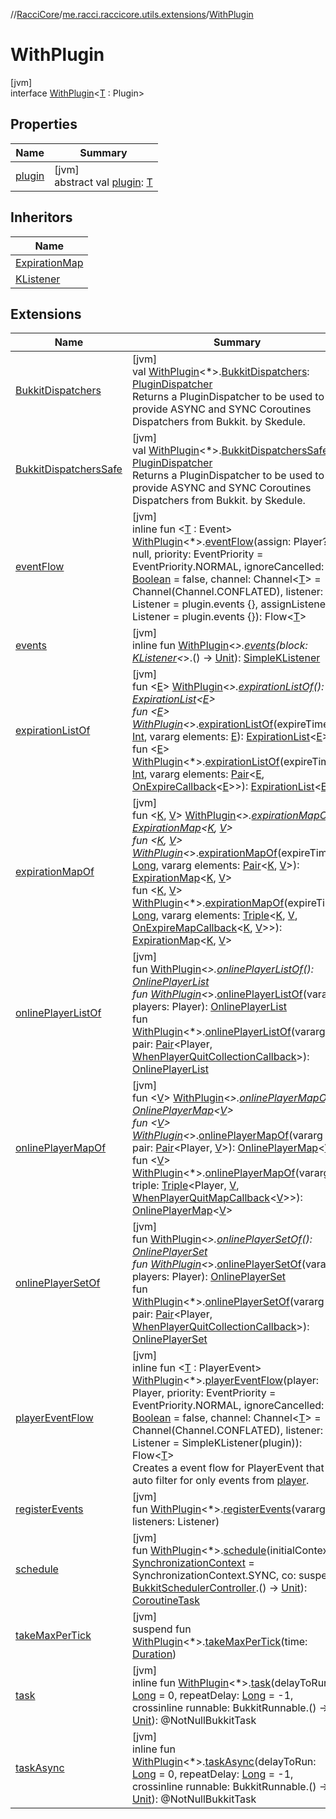 //[RacciCore](../../../index.md)/[me.racci.raccicore.utils.extensions](../index.md)/[WithPlugin](index.md)

# WithPlugin

[jvm]\
interface [WithPlugin](index.md)&lt;[T](index.md) : Plugin&gt;

## Properties

| Name | Summary |
|---|---|
| [plugin](plugin.md) | [jvm]<br>abstract val [plugin](plugin.md): [T](index.md) |

## Inheritors

| Name |
|---|
| [ExpirationMap](../../me.racci.raccicore.utils.collections/-expiration-map/index.md) |
| [KListener](../-k-listener/index.md) |

## Extensions

| Name | Summary |
|---|---|
| [BukkitDispatchers](../-bukkit-dispatchers.md) | [jvm]<br>val [WithPlugin](index.md)&lt;*&gt;.[BukkitDispatchers](../-bukkit-dispatchers.md): [PluginDispatcher](../-plugin-dispatcher/index.md)<br>Returns a PluginDispatcher to be used to provide ASYNC and SYNC Coroutines Dispatchers from Bukkit. by Skedule. |
| [BukkitDispatchersSafe](../-bukkit-dispatchers-safe.md) | [jvm]<br>val [WithPlugin](index.md)&lt;*&gt;.[BukkitDispatchersSafe](../-bukkit-dispatchers-safe.md): [PluginDispatcher](../-plugin-dispatcher/index.md)<br>Returns a PluginDispatcher to be used to provide ASYNC and SYNC Coroutines Dispatchers from Bukkit. by Skedule. |
| [eventFlow](../../me.racci.raccicore.utils.flow/event-flow.md) | [jvm]<br>inline fun &lt;[T](../../me.racci.raccicore.utils.flow/event-flow.md) : Event&gt; [WithPlugin](index.md)&lt;*&gt;.[eventFlow](../../me.racci.raccicore.utils.flow/event-flow.md)(assign: Player? = null, priority: EventPriority = EventPriority.NORMAL, ignoreCancelled: [Boolean](https://kotlinlang.org/api/latest/jvm/stdlib/kotlin/-boolean/index.html) = false, channel: Channel&lt;[T](../../me.racci.raccicore.utils.flow/event-flow.md)&gt; = Channel(Channel.CONFLATED), listener: Listener = plugin.events {}, assignListener: Listener = plugin.events {}): Flow&lt;[T](../../me.racci.raccicore.utils.flow/event-flow.md)&gt; |
| [events](../events.md) | [jvm]<br>inline fun [WithPlugin](index.md)&lt;*&gt;.[events](../events.md)(block: [KListener](../-k-listener/index.md)&lt;*&gt;.() -&gt; [Unit](https://kotlinlang.org/api/latest/jvm/stdlib/kotlin/-unit/index.html)): [SimpleKListener](../-simple-k-listener/index.md) |
| [expirationListOf](../../me.racci.raccicore.utils.collections/expiration-list-of.md) | [jvm]<br>fun &lt;[E](../../me.racci.raccicore.utils.collections/expiration-list-of.md)&gt; [WithPlugin](index.md)&lt;*&gt;.[expirationListOf](../../me.racci.raccicore.utils.collections/expiration-list-of.md)(): [ExpirationList](../../me.racci.raccicore.utils.collections/-expiration-list/index.md)&lt;[E](../../me.racci.raccicore.utils.collections/expiration-list-of.md)&gt;<br>fun &lt;[E](../../me.racci.raccicore.utils.collections/expiration-list-of.md)&gt; [WithPlugin](index.md)&lt;*&gt;.[expirationListOf](../../me.racci.raccicore.utils.collections/expiration-list-of.md)(expireTime: [Int](https://kotlinlang.org/api/latest/jvm/stdlib/kotlin/-int/index.html), vararg elements: [E](../../me.racci.raccicore.utils.collections/expiration-list-of.md)): [ExpirationList](../../me.racci.raccicore.utils.collections/-expiration-list/index.md)&lt;[E](../../me.racci.raccicore.utils.collections/expiration-list-of.md)&gt;<br>fun &lt;[E](../../me.racci.raccicore.utils.collections/expiration-list-of.md)&gt; [WithPlugin](index.md)&lt;*&gt;.[expirationListOf](../../me.racci.raccicore.utils.collections/expiration-list-of.md)(expireTime: [Int](https://kotlinlang.org/api/latest/jvm/stdlib/kotlin/-int/index.html), vararg elements: [Pair](https://kotlinlang.org/api/latest/jvm/stdlib/kotlin/-pair/index.html)&lt;[E](../../me.racci.raccicore.utils.collections/expiration-list-of.md), [OnExpireCallback](../../me.racci.raccicore.utils.collections/index.md#1412320920%2FClasslikes%2F-519281799)&lt;[E](../../me.racci.raccicore.utils.collections/expiration-list-of.md)&gt;&gt;): [ExpirationList](../../me.racci.raccicore.utils.collections/-expiration-list/index.md)&lt;[E](../../me.racci.raccicore.utils.collections/expiration-list-of.md)&gt; |
| [expirationMapOf](../../me.racci.raccicore.utils.collections/expiration-map-of.md) | [jvm]<br>fun &lt;[K](../../me.racci.raccicore.utils.collections/expiration-map-of.md), [V](../../me.racci.raccicore.utils.collections/expiration-map-of.md)&gt; [WithPlugin](index.md)&lt;*&gt;.[expirationMapOf](../../me.racci.raccicore.utils.collections/expiration-map-of.md)(): [ExpirationMap](../../me.racci.raccicore.utils.collections/-expiration-map/index.md)&lt;[K](../../me.racci.raccicore.utils.collections/expiration-map-of.md), [V](../../me.racci.raccicore.utils.collections/expiration-map-of.md)&gt;<br>fun &lt;[K](../../me.racci.raccicore.utils.collections/expiration-map-of.md), [V](../../me.racci.raccicore.utils.collections/expiration-map-of.md)&gt; [WithPlugin](index.md)&lt;*&gt;.[expirationMapOf](../../me.racci.raccicore.utils.collections/expiration-map-of.md)(expireTime: [Long](https://kotlinlang.org/api/latest/jvm/stdlib/kotlin/-long/index.html), vararg elements: [Pair](https://kotlinlang.org/api/latest/jvm/stdlib/kotlin/-pair/index.html)&lt;[K](../../me.racci.raccicore.utils.collections/expiration-map-of.md), [V](../../me.racci.raccicore.utils.collections/expiration-map-of.md)&gt;): [ExpirationMap](../../me.racci.raccicore.utils.collections/-expiration-map/index.md)&lt;[K](../../me.racci.raccicore.utils.collections/expiration-map-of.md), [V](../../me.racci.raccicore.utils.collections/expiration-map-of.md)&gt;<br>fun &lt;[K](../../me.racci.raccicore.utils.collections/expiration-map-of.md), [V](../../me.racci.raccicore.utils.collections/expiration-map-of.md)&gt; [WithPlugin](index.md)&lt;*&gt;.[expirationMapOf](../../me.racci.raccicore.utils.collections/expiration-map-of.md)(expireTime: [Long](https://kotlinlang.org/api/latest/jvm/stdlib/kotlin/-long/index.html), vararg elements: [Triple](https://kotlinlang.org/api/latest/jvm/stdlib/kotlin/-triple/index.html)&lt;[K](../../me.racci.raccicore.utils.collections/expiration-map-of.md), [V](../../me.racci.raccicore.utils.collections/expiration-map-of.md), [OnExpireMapCallback](../../me.racci.raccicore.utils.collections/index.md#747812612%2FClasslikes%2F-519281799)&lt;[K](../../me.racci.raccicore.utils.collections/expiration-map-of.md), [V](../../me.racci.raccicore.utils.collections/expiration-map-of.md)&gt;&gt;): [ExpirationMap](../../me.racci.raccicore.utils.collections/-expiration-map/index.md)&lt;[K](../../me.racci.raccicore.utils.collections/expiration-map-of.md), [V](../../me.racci.raccicore.utils.collections/expiration-map-of.md)&gt; |
| [onlinePlayerListOf](../../me.racci.raccicore.utils.collections/online-player-list-of.md) | [jvm]<br>fun [WithPlugin](index.md)&lt;*&gt;.[onlinePlayerListOf](../../me.racci.raccicore.utils.collections/online-player-list-of.md)(): [OnlinePlayerList](../../me.racci.raccicore.utils.collections/-online-player-list/index.md)<br>fun [WithPlugin](index.md)&lt;*&gt;.[onlinePlayerListOf](../../me.racci.raccicore.utils.collections/online-player-list-of.md)(vararg players: Player): [OnlinePlayerList](../../me.racci.raccicore.utils.collections/-online-player-list/index.md)<br>fun [WithPlugin](index.md)&lt;*&gt;.[onlinePlayerListOf](../../me.racci.raccicore.utils.collections/online-player-list-of.md)(vararg pair: [Pair](https://kotlinlang.org/api/latest/jvm/stdlib/kotlin/-pair/index.html)&lt;Player, [WhenPlayerQuitCollectionCallback](../../me.racci.raccicore.utils.collections/index.md#770480590%2FClasslikes%2F-519281799)&gt;): [OnlinePlayerList](../../me.racci.raccicore.utils.collections/-online-player-list/index.md) |
| [onlinePlayerMapOf](../../me.racci.raccicore.utils.collections/online-player-map-of.md) | [jvm]<br>fun &lt;[V](../../me.racci.raccicore.utils.collections/online-player-map-of.md)&gt; [WithPlugin](index.md)&lt;*&gt;.[onlinePlayerMapOf](../../me.racci.raccicore.utils.collections/online-player-map-of.md)(): [OnlinePlayerMap](../../me.racci.raccicore.utils.collections/-online-player-map/index.md)&lt;[V](../../me.racci.raccicore.utils.collections/online-player-map-of.md)&gt;<br>fun &lt;[V](../../me.racci.raccicore.utils.collections/online-player-map-of.md)&gt; [WithPlugin](index.md)&lt;*&gt;.[onlinePlayerMapOf](../../me.racci.raccicore.utils.collections/online-player-map-of.md)(vararg pair: [Pair](https://kotlinlang.org/api/latest/jvm/stdlib/kotlin/-pair/index.html)&lt;Player, [V](../../me.racci.raccicore.utils.collections/online-player-map-of.md)&gt;): [OnlinePlayerMap](../../me.racci.raccicore.utils.collections/-online-player-map/index.md)&lt;[V](../../me.racci.raccicore.utils.collections/online-player-map-of.md)&gt;<br>fun &lt;[V](../../me.racci.raccicore.utils.collections/online-player-map-of.md)&gt; [WithPlugin](index.md)&lt;*&gt;.[onlinePlayerMapOf](../../me.racci.raccicore.utils.collections/online-player-map-of.md)(vararg triple: [Triple](https://kotlinlang.org/api/latest/jvm/stdlib/kotlin/-triple/index.html)&lt;Player, [V](../../me.racci.raccicore.utils.collections/online-player-map-of.md), [WhenPlayerQuitMapCallback](../../me.racci.raccicore.utils.collections/index.md#-678110128%2FClasslikes%2F-519281799)&lt;[V](../../me.racci.raccicore.utils.collections/online-player-map-of.md)&gt;&gt;): [OnlinePlayerMap](../../me.racci.raccicore.utils.collections/-online-player-map/index.md)&lt;[V](../../me.racci.raccicore.utils.collections/online-player-map-of.md)&gt; |
| [onlinePlayerSetOf](../../me.racci.raccicore.utils.collections/online-player-set-of.md) | [jvm]<br>fun [WithPlugin](index.md)&lt;*&gt;.[onlinePlayerSetOf](../../me.racci.raccicore.utils.collections/online-player-set-of.md)(): [OnlinePlayerSet](../../me.racci.raccicore.utils.collections/-online-player-set/index.md)<br>fun [WithPlugin](index.md)&lt;*&gt;.[onlinePlayerSetOf](../../me.racci.raccicore.utils.collections/online-player-set-of.md)(vararg players: Player): [OnlinePlayerSet](../../me.racci.raccicore.utils.collections/-online-player-set/index.md)<br>fun [WithPlugin](index.md)&lt;*&gt;.[onlinePlayerSetOf](../../me.racci.raccicore.utils.collections/online-player-set-of.md)(vararg pair: [Pair](https://kotlinlang.org/api/latest/jvm/stdlib/kotlin/-pair/index.html)&lt;Player, [WhenPlayerQuitCollectionCallback](../../me.racci.raccicore.utils.collections/index.md#770480590%2FClasslikes%2F-519281799)&gt;): [OnlinePlayerSet](../../me.racci.raccicore.utils.collections/-online-player-set/index.md) |
| [playerEventFlow](../../me.racci.raccicore.utils.flow/player-event-flow.md) | [jvm]<br>inline fun &lt;[T](../../me.racci.raccicore.utils.flow/player-event-flow.md) : PlayerEvent&gt; [WithPlugin](index.md)&lt;*&gt;.[playerEventFlow](../../me.racci.raccicore.utils.flow/player-event-flow.md)(player: Player, priority: EventPriority = EventPriority.NORMAL, ignoreCancelled: [Boolean](https://kotlinlang.org/api/latest/jvm/stdlib/kotlin/-boolean/index.html) = false, channel: Channel&lt;[T](../../me.racci.raccicore.utils.flow/player-event-flow.md)&gt; = Channel(Channel.CONFLATED), listener: Listener = SimpleKListener(plugin)): Flow&lt;[T](../../me.racci.raccicore.utils.flow/player-event-flow.md)&gt;<br>Creates a event flow for PlayerEvent that auto filter for only events from [player](../../me.racci.raccicore.utils.flow/player-event-flow.md). |
| [registerEvents](../register-events.md) | [jvm]<br>fun [WithPlugin](index.md)&lt;*&gt;.[registerEvents](../register-events.md)(vararg listeners: Listener) |
| [schedule](../schedule.md) | [jvm]<br>fun [WithPlugin](index.md)&lt;*&gt;.[schedule](../schedule.md)(initialContext: [SynchronizationContext](../../me.racci.raccicore.skedule/-synchronization-context/index.md) = SynchronizationContext.SYNC, co: suspend [BukkitSchedulerController](../../me.racci.raccicore.skedule/-bukkit-scheduler-controller/index.md).() -&gt; [Unit](https://kotlinlang.org/api/latest/jvm/stdlib/kotlin/-unit/index.html)): [CoroutineTask](../../me.racci.raccicore.skedule/-coroutine-task/index.md) |
| [takeMaxPerTick](../../me.racci.raccicore.utils/take-max-per-tick.md) | [jvm]<br>suspend fun [WithPlugin](index.md)&lt;*&gt;.[takeMaxPerTick](../../me.racci.raccicore.utils/take-max-per-tick.md)(time: [Duration](https://kotlinlang.org/api/latest/jvm/stdlib/kotlin.time/-duration/index.html)) |
| [task](../task.md) | [jvm]<br>inline fun [WithPlugin](index.md)&lt;*&gt;.[task](../task.md)(delayToRun: [Long](https://kotlinlang.org/api/latest/jvm/stdlib/kotlin/-long/index.html) = 0, repeatDelay: [Long](https://kotlinlang.org/api/latest/jvm/stdlib/kotlin/-long/index.html) = -1, crossinline runnable: BukkitRunnable.() -&gt; [Unit](https://kotlinlang.org/api/latest/jvm/stdlib/kotlin/-unit/index.html)): @NotNullBukkitTask |
| [taskAsync](../task-async.md) | [jvm]<br>inline fun [WithPlugin](index.md)&lt;*&gt;.[taskAsync](../task-async.md)(delayToRun: [Long](https://kotlinlang.org/api/latest/jvm/stdlib/kotlin/-long/index.html) = 0, repeatDelay: [Long](https://kotlinlang.org/api/latest/jvm/stdlib/kotlin/-long/index.html) = -1, crossinline runnable: BukkitRunnable.() -&gt; [Unit](https://kotlinlang.org/api/latest/jvm/stdlib/kotlin/-unit/index.html)): @NotNullBukkitTask |
